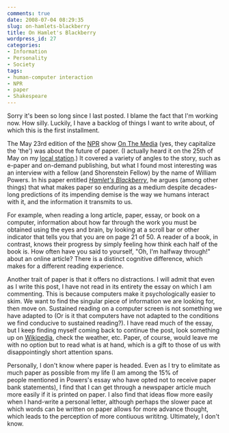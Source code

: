 ```yaml
---
comments: true
date: 2008-07-04 08:29:35
slug: on-hamlets-blackberry
title: On Hamlet's Blackberry
wordpress_id: 27
categories:
- Information
- Personality
- Society
tags:
- human-computer interaction
- NPR
- paper
- Shakespeare
---
```


Sorry it's been so long since I last posted. I blame the fact that I'm working now. How silly. Luckily, I have a backlog of things I want to write about, of which this is the first installment.

The May 23rd edition of the [NPR](http://www.npr.org/) show [On The Media](http://www.onthemedia.org/) (yes, they capitalize the 'the') was about the future of paper. (I actually heard it on the 25th of May on my [local station](http://michiganradio.org/).) It covered a variety of angles to the story, such as e-paper and on-demand publishing, but what I found most interesting was an interview with a fellow (and Shorenstein Fellow) by the name of William Powers. In his paper entitled _[Hamlet's Blackberry](http://www.hks.harvard.edu/presspol/research_publications/papers/discussion_papers/D39.pdf)_, he argues (among other things) that what makes paper so enduring as a medium despite decades-long predictions of its impending demise is the way we humans interact with it, and the information it transmits to us.



For example, when reading a long article, paper, essay, or book on a computer, information about how far through the work you must be obtained using the eyes and brain, by looking at a scroll bar or other indicator that tells you that you are on page 21 of 50. A reader of a book, in contrast, knows their progress by simply feeling how think each half of the book is. How often have you said to yourself, "Oh, I'm halfway through!" about an online article? There is a distinct cognitive difference, which makes for a different reading experience.

Another trait of paper is that it offers no distractions. I will admit that even as I write this post, I have not read in its entirety the essay on which I am commenting. This is because computers make it psychologically easier to skim. We want to find the singular piece of information we are looking for, then move on. Sustained reading on a computer screen is not something we have adapted to (Or is it that computers have not adapted to the conditions we find conducive to sustained reading?). I have read much of the essay, but I keep finding myself coming back to continue the post, look something up on [Wikipedia](http://en.wikipedia.org/), check the weather, etc. Paper, of course, would leave me with no option but to read what is at hand, which is a gift to those of us with disappointingly short attention spans.

Personally, I don't know where paper is headed. Even as I try to elimitate as much paper as possible from my life (I am among the 15% of people mentioned in Powers's essay who have opted not to receive paper bank statements), I find that I can get through a newspaper article much more easily if it is printed on paper. I also find that ideas flow more easily when I hand-write a personal letter, although perhaps the slower pace at which words can be written on paper allows for more advance thought, which leads to the perception of more contiuous writitng. Ultimately, I don't know.
